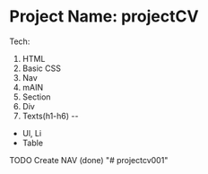 # Project Name: projectCV
Tech: 
1. HTML
2. Basic CSS
3. Nav
4. mAIN
5. Section
6. Div
7. Texts(h1-h6)
--
- Ul, Li
- Table

TODO
Create NAV (done)
"# projectcv001" 
